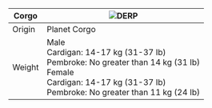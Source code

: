 |Corgo|![DERP](https://s-media-cache-ak0.pinimg.com/236x/a1/69/ff/a169ffe6f47a4249949ed94836089c58.jpg)|
|---|---|
| Origin | Planet Corgo |
| Weight | Male<br/>Cardigan: 14-17 kg (31-37 Ib)<br/>Pembroke: No greater than 14 kg (31 Ib)<br/>Female<br/>Cardigan: 14-17 kg (31-37 Ib)<br/>Pembroke: No greater than 11 kg (24 Ib) |
